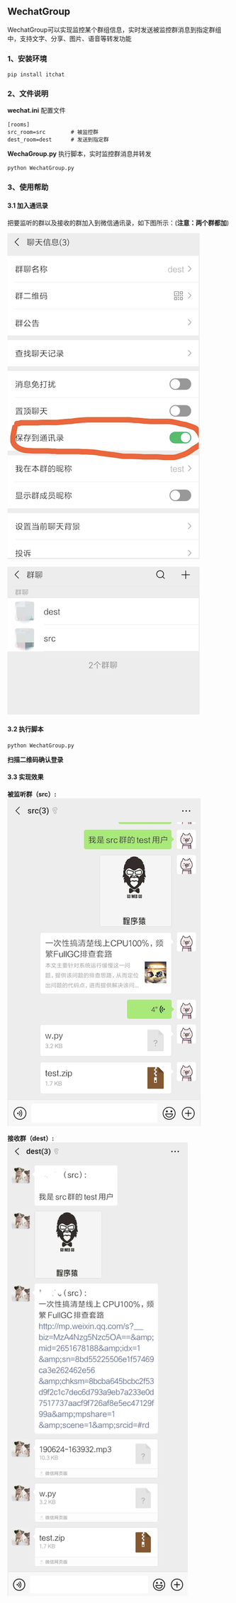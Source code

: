 ## WechatGroup
WechatGroup可以实现监控某个群组信息，实时发送被监控群消息到指定群组中，支持文字、分享、图片、语音等转发功能

### 1、安装环境

```
pip install itchat
```

### 2、文件说明

**wechat.ini** 配置文件

```
[rooms]
src_room=src		# 被监控群
dest_room=dest		# 发送到指定群
```

**WechaGroup.py** 执行脚本，实时监控群消息并转发

```
python WechatGroup.py
```

### 3、使用帮助

#### 3.1 加入通讯录
把要监听的群以及接收的群加入到微信通讯录，如下图所示：(**注意：两个群都加**)  

![](images/1.png)

![](images/2.png)

#### 3.2 执行脚本

```
python WechatGroup.py
```
**扫描二维码确认登录**

#### 3.3 实现效果
**被监听群（src）:**  
![](images/3.png)  

**接收群（dest）:**  
![](images/4.png)  